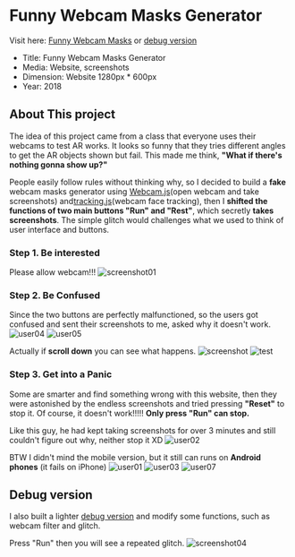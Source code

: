 # Funny Webcam Masks Generator
Visit here: [Funny Webcam Masks](https://uglykiki.github.io/funny-webcam/)
or [debug version](https://uglykiki.github.io/funny-webcam/debug.html)

- Title: Funny Webcam Masks Generator
- Media: Website, screenshots
- Dimension: Website 1280px * 600px
- Year: 2018

## About This project
The idea of this project came from a class that everyone uses their webcams to test AR works. It looks so funny that they tries different angles to get the AR objects shown but fail. This made me think, <b>"What if there's nothing gonna show up?"</b> 

People easily follow rules without thinking why, so I decided to build a <b>fake</b> webcam masks generator using [Webcam.js](https://pixlcore.com/read/WebcamJS)(open webcam and take screenshots) and[tracking.js](https://trackingjs.com/)(webcam face tracking), then I <b>shifted the functions of two main buttons "Run" and "Rest"</b>, which secretly <b>takes screenshots</b>. The simple glitch would challenges what we used to think of user interface and buttons.

### Step 1. Be interested
Please allow webcam!!! 
![screenshot01](/images/screenshot01.png)


### Step 2. Be Confused 
Since the two buttons are perfectly malfunctioned, so the users got confused and sent their screenshots to me, asked why it doesn't work.  
![user04](/images/user-screenshot/04.JPG)
![user05](/images/user-screenshot/05.jpg)

Actually if <b>scroll down</b> you can see what happens. 
![screenshot](/images/screenshot03.png)
![test](/images/test.gif)



### Step 3. Get into a Panic
Some are smarter and find something wrong with this website, then they were astonished by the endless screenshots and tried pressing <b>"Reset"</b> to stop it. Of course, it doesn't work!!!!! <b>Only press "Run" can stop.</b>

Like this guy, he had kept taking screenshots for over 3 minutes and still couldn't figure out why, neither stop it XD
![user02](/images/user-screenshot/02.JPG)


BTW I didn't mind the mobile version, but it still can runs on <b>Android phones</b> (it fails on iPhone)
![user01](/images/user-screenshot/01.JPG) 
![user03](/images/user-screenshot/03.JPG)
![user07](/images/user-screenshot/07.jpg)




## Debug version
I also built a lighter [debug version](https://uglykiki.github.io/funny-webcam/debug.html) and modify some functions, such as webcam filter and glitch. 

Press "Run" then you will see a repeated glitch. 
![screenshot04](/images/screenshot04.png)






